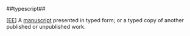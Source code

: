 ##typescript##

\[[EE](SOURCES.md#EE)\]  A [manuscript](manuscript.md) presented in typed form; or a typed copy of another published or unpublished work.
